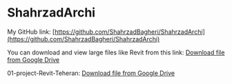 # ShahrzadArchi

My GitHub link:
[https://github.com/ShahrzadBagheri/ShahrzadArchi](https://github.com/ShahrzadBagheri/ShahrzadArchi)

You can download and view large files like Revit from this link:
[Download file from Google Drive](https://drive.google.com/file/d/13QT4jHkDqPsL1nu4IZwRzzlbTLOsg-Gz/view?usp=drive_link)

01-project-Revit-Teheran:
[Download file from Google Drive](https://drive.google.com/file/d/1IGea5PeGwDcv8wChDSWITXZj0_eUfVWR/view?usp=drive_link)